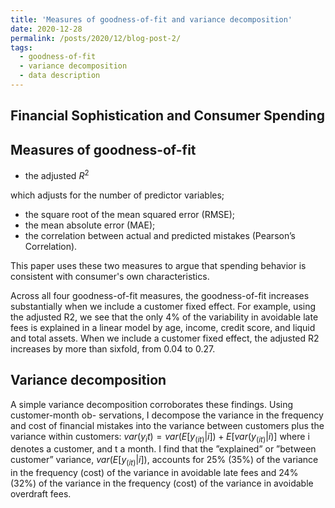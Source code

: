 ```yaml
---
title: 'Measures of goodness-of-fit and variance decomposition'
date: 2020-12-28
permalink: /posts/2020/12/blog-post-2/
tags:
  - goodness-of-fit
  - variance decomposition
  - data description
---
```


Financial Sophistication and Consumer Spending
------

Measures of goodness-of-fit
------
* the adjusted $R^2$

which adjusts for the number of predictor variables; 
* the square root of the mean squared error (RMSE); 
* the mean absolute error (MAE); 
* the correlation between actual and predicted mistakes (Pearson’s Correlation).

This paper uses these two measures to argue that spending behavior is consistent with consumer's own characteristics.

Across all four goodness-of-fit measures, the goodness-of-fit increases substantially when we include a customer fixed effect. For example, using the adjusted R2, we see that the only 4% of the variability in avoidable late fees is explained in a linear model by age, income, credit score, and liquid and total assets. When we include a customer fixed effect, the adjusted R2 increases by more than sixfold, from 0.04 to 0.27.

Variance decomposition
------
A simple variance decomposition corroborates these findings. Using customer-month ob- servations, I decompose the variance in the frequency and cost of financial mistakes into the variance between customers plus the variance within customers: $var(y_it)=var(E[y_(it)|i])+E[var(y_(it)|i)]$ where i denotes a customer, and t a month. I find that the ”explained” or ”between customer” variance, $var(E[y_(it)|i])$, accounts for 25% (35%) of the variance in the frequency (cost) of the variance in avoidable late fees and 24% (32%) of the variance in the frequency (cost) of the variance in avoidable overdraft fees.